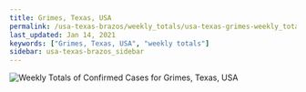 ```yaml
---
title: Grimes, Texas, USA
permalink: /usa-texas-brazos/weekly_totals/usa-texas-grimes-weekly_totals.html
last_updated: Jan 14, 2021
keywords: ["Grimes, Texas, USA", "weekly totals"]
sidebar: usa-texas-brazos_sidebar
---
```


![Weekly Totals of Confirmed Cases for Grimes, Texas, USA](/covid_tracker/images/graphs/usa-texas-grimes-weekly_totals_graph.png)
